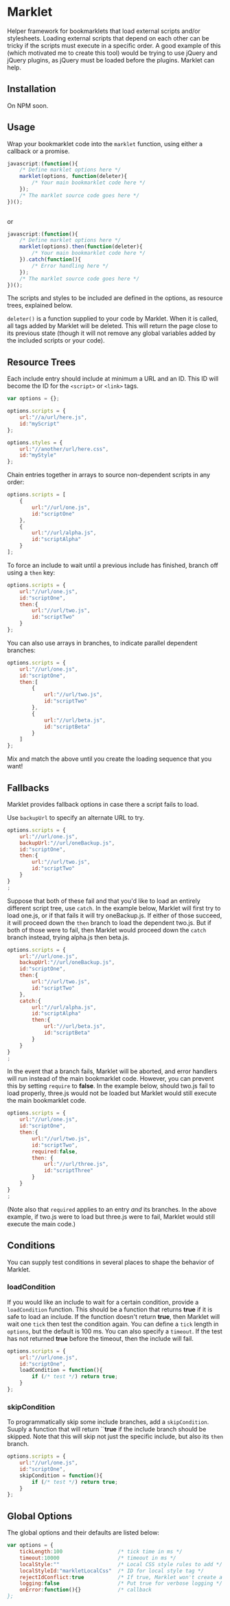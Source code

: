 # Marklet

Helper framework for bookmarklets that load external scripts and/or stylesheets. Loading external scripts that depend on each other can be tricky if the scripts must
execute in a specific order. A good example of this (which motivated me to create this tool) would be trying to use jQuery and jQuery plugins, as jQuery must be
loaded before the plugins. Marklet can help.

## Installation

On NPM soon. 

## Usage

Wrap your bookmarklet code into the `marklet` function, using either a callback or a promise. 

```javascript
javascript:(function(){
	/* Define marklet options here */
	marklet(options, function(deleter){
		/* Your main bookmarklet code here */
	});
	/* The marklet source code goes here */
})();
	
```
or
```javascript
javascript:(function(){
	/* Define marklet options here */
	marklet(options).then(function(deleter){
		/* Your main bookmarklet code here */
	}).catch(function(){
		/* Error handling here */
	});
	/* The marklet source code goes here */
})();
```

The scripts and styles to be included are defined in the options, as resource trees, explained below.

`deleter()` is a function supplied to your code by Marklet. When it is called, all tags added by Marklet will be deleted. This will return the page close to its previous state (though it will not remove any global variables added by the included scripts or your code).

## Resource Trees

Each include entry should include at minimum a URL and an ID. This ID will become the ID for the `<script>` or `<link>` tags.

```javascript
var options = {};

options.scripts = {
	url:"//a/url/here.js",
	id:"myScript"
};

options.styles = {
	url:"//another/url/here.css",
	id:"myStyle"
};
```

Chain entries together in arrays to source non-dependent scripts in any order:

```javascript
options.scripts = [
	{
		url:"//url/one.js",
		id:"scriptOne"
	},
	{
		url:"//url/alpha.js",
		id:"scriptAlpha"
	}
];
```

To force an include to wait until a previous include has finished, branch off using a `then` key:

```javascript
options.scripts = {
	url:"//url/one.js",
	id:"scriptOne",
	then:{
		url:"//url/two.js",
		id:"scriptTwo"
	}
};
```

You can also use arrays in branches, to indicate parallel dependent branches:

```javascript
options.scripts = {
	url:"//url/one.js",
	id:"scriptOne",
	then:[
		{
			url:"//url/two.js",
			id:"scriptTwo"
		},
		{
			url:"//url/beta.js",
			id:"scriptBeta"
		}
	]
};
```

Mix and match the above until you create the loading sequence that you want!

## Fallbacks

Marklet provides fallback options in case there a script fails to load. 

Use `backupUrl` to specify an alternate URL to try.

```javascript
options.scripts = {
	url:"//url/one.js",
	backupUrl:"//url/oneBackup.js",
	id:"scriptOne",
	then:{
		url:"//url/two.js",
		id:"scriptTwo"
	}
}
;
```

Suppose that both of these fail and that you'd like to load an entirely different script tree, use `catch`.
In the example below, Marklet will first try to load one.js, or if that fails it will try oneBackup.js. If either 
of those succeed, it will proceed down the `then` branch to load the dependent two.js. But if both of those were to
fail, then Marklet would proceed down the `catch` branch instead, trying alpha.js then beta.js.

```javascript
options.scripts = {
	url:"//url/one.js",
	backupUrl:"//url/oneBackup.js",
	id:"scriptOne",
	then:{
		url:"//url/two.js",
		id:"scriptTwo"
	},
	catch:{
		url:"//url/alpha.js",
		id:"scriptAlpha"
		then:{
			url:"//url/beta.js",
			id:"scriptBeta"
		}
	}
}
;
```

In the event that a branch fails, Marklet will be aborted, and error handlers will run instead of the main 
bookmarklet code. However, you can prevent this by setting `require` to __false__. In the example below, 
should two.js fail to load properly, three.js would not be loaded but Marklet would still execute the main bookmarklet code.

```javascript
options.scripts = {
	url:"//url/one.js",
	id:"scriptOne",
	then:{
		url:"//url/two.js",
		id:"scriptTwo",
		required:false,
		then: {
			url:"//url/three.js",
			id:"scriptThree"
		}
	}
}
;
```

(Note also that `required` applies to an entry _and_ its branches. In the above example, if two.js were to load but three.js were to fail, Marklet would still execute the main code.)

## Conditions

You can supply test conditions in several places to shape the behavior of Marklet. 

### loadCondition

If you would like an include to wait for a certain condition, provide a `loadCondition` function. 
This should be a function that returns __true__ if it is safe to load an include. If the function doesn't return __true__, then Marklet will wait one `tick` then test the condition again. You 
can define a `tick` length in `options`, but the default is 100 ms. You can also specify a `timeout`. If the test has not returned __true__ before the timeout, then the include will fail.

```javascript
options.scripts = {
	url:"//url/one.js",
	id:"scriptOne",
	loadCondition = function(){
		if (/* test */) return true;
	}
};
```

### skipCondition

To programmatically skip some include branches, add a `skipCondition`. Suuply a function that will return ``__true__ if the include branch should be skipped. Note that this will skip not just the
specific include, but also its `then` branch.

```javascript
options.scripts = {
	url:"//url/one.js",
	id:"scriptOne",
	skipCondition = function(){
		if (/* test */) return true;
	}
};
```


## Global Options

The global options and their defaults are listed below:

```javascript
var options = {
	tickLength:100  				/* tick time in ms */
	timeout:10000   				/* timeout in ms */
	localStyle:""   				/* Local CSS style rules to add */
	localStyleId:"markletLocalCss"	/* ID for local style tag */
	rejectIdConflict:true			/* If true, Marklet won't create a tag if the given ID is already present */
	logging:false					/* Put true for verbose logging */
	onError:function(){}			/* callback 
};
```